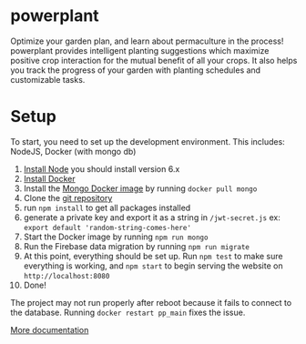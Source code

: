 # powerplant

Optimize your garden plan, and learn about permaculture in the process! powerplant provides intelligent planting suggestions which maximize positive crop interaction for the mutual benefit of all your crops. It also helps you track the progress of your garden with planting schedules and customizable tasks.

Setup
=====

To start, you need to set up the development environment. This includes:
NodeJS, Docker (with mongo db)

1.  [Install Node](https://nodejs.org/en/download/package-manager/) you
    should install version 6.x
2.  [Install
    Docker](https://docs.docker.com/engine/installation/linux/docker-ce/ubuntu/#install-using-the-repository)
3.  Install the [Mongo Docker image](https://hub.docker.com/_/mongo/) by
    running `docker pull mongo`
4.  Clone the [git
    repository](https://github.com/Ecohackerfarm/powerplant.git)
5. run `npm install` to get all packages installed
6. generate a private key and export it as a string in
   `/jwt-secret.js`
   ex: `export default 'random-string-comes-here'`
7.  Start the Docker image by running `npm run mongo`
8.  Run the Firebase data migration by running `npm run migrate`
9.  At this point, everything should be set up. Run `npm test` to make
    sure everything is working, and `npm start` to begin serving the
    website on `http://localhost:8080`
10. Done!

The project may not run properly after reboot because it fails to
connect to the database. Running `docker restart pp_main` fixes the
issue.

[More documentation](https://github.com/Ecohackerfarm/powerplant/tree/master/docs)
